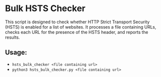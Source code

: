# Bulk HSTS Checker
This script is designed to check whether HTTP Strict Transport Security (HSTS) is enabled for a list of websites. It processes a file containing URLs, checks each URL for the presence of the HSTS header, and reports the results.

## Usage:
- `hsts_bulk_checker <file containing url>`
- `python3 hsts_bulk_checker.py <file containing url>`

